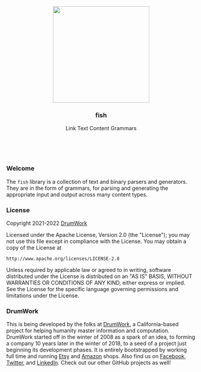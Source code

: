 
<br/>
<br/>
<br/>
<br/>
<br/>
<br/>
<br/>

<p align='center'>
  <img src='https://github.com/teamdrumwork/fish/blob/make/view/view.svg?raw=true' height='256'>
</p>

<h3 align='center'>fish</h3>
<p align='center'>
  Link Text Content Grammars
</p>

<br/>
<br/>
<br/>

### Welcome

The `fish` library is a collection of text and binary parsers and generators. They are in the form of grammars, for parsing and generating the appropriate input and output across many content types.

### License

Copyright 2021-2022 <a href='https://drum.work'>DrumWork</a>

Licensed under the Apache License, Version 2.0 (the "License");
you may not use this file except in compliance with the License.
You may obtain a copy of the License at

    http://www.apache.org/licenses/LICENSE-2.0

Unless required by applicable law or agreed to in writing, software
distributed under the License is distributed on an "AS IS" BASIS,
WITHOUT WARRANTIES OR CONDITIONS OF ANY KIND, either express or implied.
See the License for the specific language governing permissions and
limitations under the License.

### DrumWork

This is being developed by the folks at [DrumWork](https://drum.work), a California-based project for helping humanity master information and computation. DrumWork started off in the winter of 2008 as a spark of an idea, to forming a company 10 years later in the winter of 2018, to a seed of a project just beginning its development phases. It is entirely bootstrapped by working full time and running [Etsy](https://etsy.com/shop/mountbuild) and [Amazon](https://www.amazon.com/s?rh=p_27%3AMount+Build) shops. Also find us on [Facebook](https://www.facebook.com/teamdrumwork), [Twitter](https://twitter.com/teamdrumwork), and [LinkedIn](https://www.linkedin.com/company/teamdrumwork). Check out our other GitHub projects as well!
